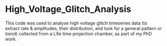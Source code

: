 # High_Voltage_Glitch_Analysis
This code was used to analyse high voltage glitch timeseries data (to extract rate & amplitudes, their distribution, and look for a general pattern or trend) collected from a LXe time projection chamber, as part of my PhD work.
